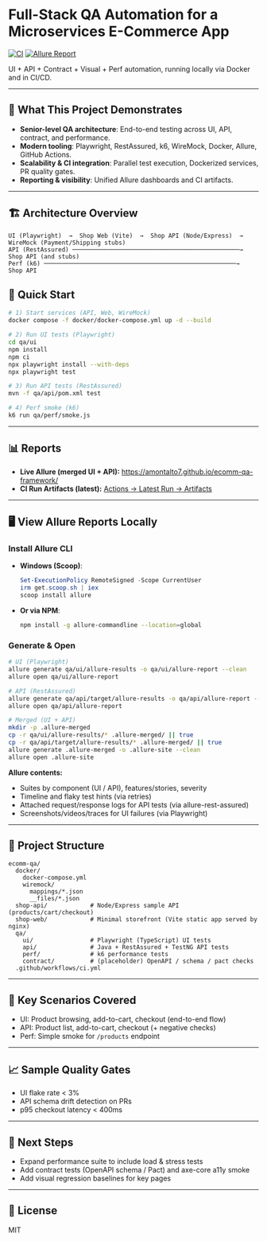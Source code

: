 # Full-Stack QA Automation for a Microservices E-Commerce App

[![CI](https://github.com/amontalto7/ecomm-qa-framework/actions/workflows/ci.yml/badge.svg)](https://github.com/amontalto7/ecomm-qa-framework/actions)
[![Allure Report](https://img.shields.io/badge/Allure-Report-8A2BE2)](https://amontalto7.github.io/ecomm-qa-framework/)

UI + API + Contract + Visual + Perf automation, running locally via Docker and in CI/CD.

---

## 📌 What This Project Demonstrates
- **Senior-level QA architecture**: End-to-end testing across UI, API, contract, and performance.
- **Modern tooling**: Playwright, RestAssured, k6, WireMock, Docker, Allure, GitHub Actions.
- **Scalability & CI integration**: Parallel test execution, Dockerized services, PR quality gates.
- **Reporting & visibility**: Unified Allure dashboards and CI artifacts.

---

## 🏗 Architecture Overview
```
UI (Playwright)  →  Shop Web (Vite)  →  Shop API (Node/Express)  →  WireMock (Payment/Shipping stubs)
API (RestAssured) ───────────────────────────────────────────────→  Shop API (and stubs)
Perf (k6) ──────────────────────────────────────────────────────→  Shop API
```

## 🚀 Quick Start
```bash
# 1) Start services (API, Web, WireMock)
docker compose -f docker/docker-compose.yml up -d --build

# 2) Run UI tests (Playwright)
cd qa/ui
npm install
npm ci
npx playwright install --with-deps
npx playwright test

# 3) Run API tests (RestAssured)
mvn -f qa/api/pom.xml test

# 4) Perf smoke (k6)
k6 run qa/perf/smoke.js
```

---

## 📊 Reports

- **Live Allure (merged UI + API):** https://amontalto7.github.io/ecomm-qa-framework/
- **CI Run Artifacts (latest):** [Actions → Latest Run → Artifacts](https://github.com/amontalto7/ecomm-qa-framework/actions)

---

## 🖥 View Allure Reports Locally

### Install Allure CLI
- **Windows (Scoop)**:
  ```powershell
  Set-ExecutionPolicy RemoteSigned -Scope CurrentUser
  irm get.scoop.sh | iex
  scoop install allure
  ```
- **Or via NPM**:
  ```bash
  npm install -g allure-commandline --location=global
  ```

### Generate & Open
```bash
# UI (Playwright)
allure generate qa/ui/allure-results -o qa/ui/allure-report --clean
allure open qa/ui/allure-report

# API (RestAssured)
allure generate qa/api/target/allure-results -o qa/api/allure-report --clean
allure open qa/api/allure-report

# Merged (UI + API)
mkdir -p .allure-merged
cp -r qa/ui/allure-results/* .allure-merged/ || true
cp -r qa/api/target/allure-results/* .allure-merged/ || true
allure generate .allure-merged -o .allure-site --clean
allure open .allure-site
```

**Allure contents:**
- Suites by component (UI / API), features/stories, severity
- Timeline and flaky test hints (via retries)
- Attached request/response logs for API tests (via allure-rest-assured)
- Screenshots/videos/traces for UI failures (via Playwright)

---

## 📂 Project Structure
```
ecomm-qa/
  docker/
    docker-compose.yml
    wiremock/
      mappings/*.json
      __files/*.json
  shop-api/            # Node/Express sample API (products/cart/checkout)
  shop-web/            # Minimal storefront (Vite static app served by nginx)
  qa/
    ui/                # Playwright (TypeScript) UI tests
    api/               # Java + RestAssured + TestNG API tests
    perf/              # k6 performance tests
    contract/          # (placeholder) OpenAPI / schema / pact checks
  .github/workflows/ci.yml
```

---

## 🎯 Key Scenarios Covered
- UI: Product browsing, add-to-cart, checkout (end-to-end flow)
- API: Product list, add-to-cart, checkout (+ negative checks)
- Perf: Simple smoke for `/products` endpoint

---

## 📈 Sample Quality Gates
- UI flake rate < 3%
- API schema drift detection on PRs
- p95 checkout latency < 400ms

---

## 🔮 Next Steps
- Expand performance suite to include load & stress tests
- Add contract tests (OpenAPI schema / Pact) and axe-core a11y smoke
- Add visual regression baselines for key pages

---

## 📜 License
MIT
